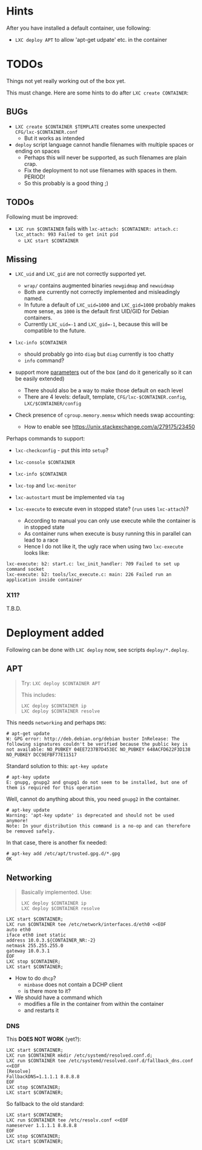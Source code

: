 # Hints

After you have installed a default container, use following:

- `LXC deploy APT` to allow 'apt-get udpate' etc. in the container


# TODOs

Things not yet really working out of the box yet.

This must change.  Here are some hints to do after `LXC create CONTAINER`:

## BUGs

- `LXC create $CONTAINER $TEMPLATE` creates some unexpected `CFG/lxc-$CONTAINER.conf`
  - But it works as intended
- `deploy` script language cannot handle filenames with multiple spaces or ending on spaces
  - Perhaps this will never be supported, as such filenames are plain crap.
  - Fix the deployment to not use filenames with spaces in them.  PERIOD!
  - So this probably is a good thing ;)

## TODOs

Following must be improved:

- `LXC run $CONTAINER` fails with `lxc-attach: $CONTAINER: attach.c: lxc_attach: 993 Failed to get init pid`
  - `LXC start $CONTAINER`

## Missing

- `LXC_uid` and `LXC_gid` are not correctly supported yet.
  - `wrap/` contains augmented binaries `newgidmap` and `newuidmap`
  - Both are currently not correctly implemented and misleadingly named.
  - In future a default of `LXC_uid=1000` and `LXC_gid=1000` probably makes more sense,
    as `1000` is the default first UID/GID for Debian containers.
  - Currently `LXC_uid=-1` and `LXC_gid=-1`, because this will be compatible to the future.

- `lxc-info $CONTAINER`
  - should probably go into `diag` but `diag` currently is too chatty
  - `info` command?

- support more [parameters](https://www.thomas-krenn.com/de/wiki/Cgroup_Werte_von_LXC_Linux_Containern) out of the box (and do it generically so it can be easily extended)
  - There should also be a way to make those default on each level
  - There are 4 levels: default, template, `CFG/lxc-$CONTAINER.config`, `LXC/$CONTAINER/config`

- Check presence of `cgroup.memory.memsw` which needs swap accounting:
  - How to enable see https://unix.stackexchange.com/a/279175/23450

Perhaps commands to support:

- `lxc-checkconfig` - put this into `setup`?
- `lxc-console $CONTAINER`
- `lxc-info $CONTAINER`
- `lxc-top` and `lxc-monitor`
- `lxc-autostart` must be implemented via `tag`

- `lxc-execute` to execute even in stopped state? (`run` uses `lxc-attach`)?
  - According to manual you can only use execute while the container is in stopped state
  - As container runs when execute is busy running this in parallel can lead to a race
  - Hence I do not like it, the ugly race when using two `lxc-execute` looks like:

```
lxc-execute: b2: start.c: lxc_init_handler: 709 Failed to set up command socket
lxc-execute: b2: tools/lxc_execute.c: main: 226 Failed run an application inside container
```

### X11?

T.B.D.



# Deployment added

Following can be done with `LXC deploy` now, see scripts `deploy/*.deploy`.



## APT

> Try: `LXC deploy $CONTAINER APT`
>
> This includes:
>
>     LXC deploy $CONTAINER ip
>     LXC deploy $CONTAINER resolve

This needs `networking` and perhaps `DNS`:

```
# apt-get update
W: GPG error: http://deb.debian.org/debian buster InRelease: The following signatures couldn't be verified because the public key is not available: NO_PUBKEY 04EE7237B7D453EC NO_PUBKEY 648ACFD622F3D138 NO_PUBKEY DCC9EFBF77E11517
```

Standard solution to this: `apt-key update`

```
# apt-key update
E: gnupg, gnupg2 and gnupg1 do not seem to be installed, but one of them is required for this operation
```

Well, cannot do anything about this, you need `gnupg2` in the container.

```
# apt-key update
Warning: 'apt-key update' is deprecated and should not be used anymore!
Note: In your distribution this command is a no-op and can therefore be removed safely.
```

In that case, there is another fix needed:

```
# apt-key add /etc/apt/trusted.gpg.d/*.gpg
OK
```

## Networking

> Basically implemented.  Use:
>
>     LXC deploy $CONTAINER ip
>     LXC deploy $CONTAINER resolve

```
LXC start $CONTAINER;
LXC run $CONTAINER tee /etc/network/interfaces.d/eth0 <<EOF
auto eth0
iface eth0 inet static
address 10.0.3.${CONTAINER_NR:-2}
netmask 255.255.255.0
gateway 10.0.3.1
EOF
LXC stop $CONTAINER;
LXC start $CONTAINER;
```

- How to do `dhcp`?
  - `minbase` does not contain a DCHP client
  - is there more to it?
- We should have a command which
  - modifies a file in the container from within the container
  - and restarts it

### DNS

This **DOES NOT WORK** (yet?):

```
LXC start $CONTAINER;
LXC run $CONTAINER mkdir /etc/systemd/resolved.conf.d;
LXC run $CONTAINER tee /etc/systemd/resolved.conf.d/fallback_dns.conf <<EOF
[Resolve]
FallbackDNS=1.1.1.1 8.8.8.8
EOF
LXC stop $CONTAINER;
LXC start $CONTAINER;
```

So fallback to the old standard:

```
LXC start $CONTAINER;
LXC run $CONTAINER tee /etc/resolv.conf <<EOF
nameserver 1.1.1.1 8.8.8.8
EOF
LXC stop $CONTAINER;
LXC start $CONTAINER;
```
